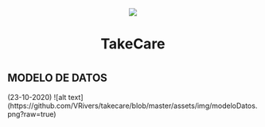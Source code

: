 

<div align="center">
<img src="https://github.com/VRivers/takecare/blob/master/assets/img/iconotc.png"/>
<h1>TakeCare<h1>
</div>
	
<h2>MODELO DE DATOS</h2> (23-10-2020)
![alt text](https://github.com/VRivers/takecare/blob/master/assets/img/modeloDatos.png?raw=true)

